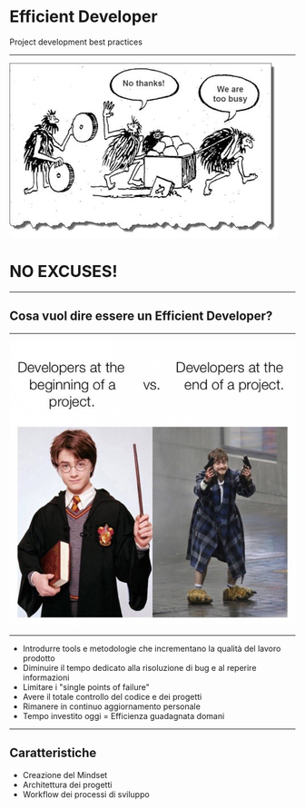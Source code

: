 # Efficient Developer

Project development best practices

---

![white label](./assets/too-busy.jpg)
# NO EXCUSES!

---

## Cosa vuol dire essere un Efficient Developer?

---

![white label](./assets/developers_projects.jpg)

---

- Introdurre tools e metodologie che incrementano la qualità del lavoro prodotto
- Diminuire il tempo dedicato alla risoluzione di bug e al reperire informazioni
- Limitare i "single points of failure"
- Avere il totale controllo del codice e dei progetti
- Rimanere in continuo aggiornamento personale
- Tempo investito oggi = Efficienza guadagnata domani

---

## Caratteristiche

* Creazione del Mindset
* Architettura dei progetti
* Workflow dei processi di sviluppo
